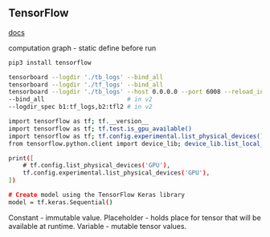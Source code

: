 TensorFlow
-

[docs](https://www.tensorflow.org/tutorials)

computation graph - static
define before run

````sh
pip3 install tensorflow

tensorboard --logdir './tb_logs' --bind_all
tensorboard --logdir './tf_logs' --bind_all
tensorboard --logdir './tb_logs' --host 0.0.0.0 --port 6008 --reload_interval=60
--bind_all                       # in v2
--logdir_spec b1:tf_logs,b2:tfl2 # in v2
````

````sh
import tensorflow as tf; tf.__version__
import tensorflow as tf; tf.test.is_gpu_available()
import tensorflow as tf; tf.config.experimental.list_physical_devices()
from tensorflow.python.client import device_lib; device_lib.list_local_devices()

print([
    # tf.config.list_physical_devices('GPU'),
    tf.config.experimental.list_physical_devices('GPU'),
])

# Create model using the TensorFlow Keras library
model = tf.keras.Sequential()
````

Constant - immutable value.
Placeholder - holds place for tensor that will be available at runtime.
Variable - mutable tensor values.
